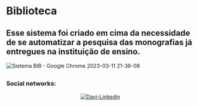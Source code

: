 # Biblioteca

## Esse sistema foi criado em cima da necessidade de se automatizar a pesquisa das monografias já entregues na instituição de ensino.


![Sistema BIB - Google Chrome 2023-03-11 21-36-08](https://user-images.githubusercontent.com/33521628/224513149-d0bae374-4fb0-4ae9-bff5-377e923521a9.gif)


##
### Social networks:
<div align="center">
  <a href="https://www.linkedin.com/in/davisilvainf/" target="_blank"><img src="https://img.shields.io/badge/-LinkedIn-%230077B5?style=for-the-badge&logo=linkedin&logoColor=white" target="_blank" alt="Davi-Linkedin" align="center"></a>   
</div>

